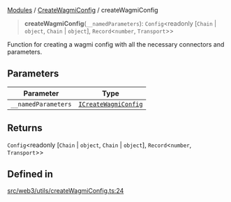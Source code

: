 [Modules](../../README.md) / [CreateWagmiConfig](../README.md) / createWagmiConfig

> **createWagmiConfig**(`__namedParameters`): `Config`\<readonly [`Chain` \| `object`, `Chain` \| `object`], `Record`\<`number`, `Transport`\>\>

Function for creating a wagmi config with all the necessary connectors and parameters.

## Parameters

| Parameter | Type |
| ------ | ------ |
| `__namedParameters` | [`ICreateWagmiConfig`](../interfaces/ICreateWagmiConfig.md) |

## Returns

`Config`\<readonly [`Chain` \| `object`, `Chain` \| `object`], `Record`\<`number`, `Transport`\>\>

## Defined in

[src/web3/utils/createWagmiConfig.ts:24](https://github.com/bgd-labs/fe-shared/blob/09fc11c58abae5aa2af4d8b6d7c2f384460843a4/src/web3/utils/createWagmiConfig.ts#L24)
